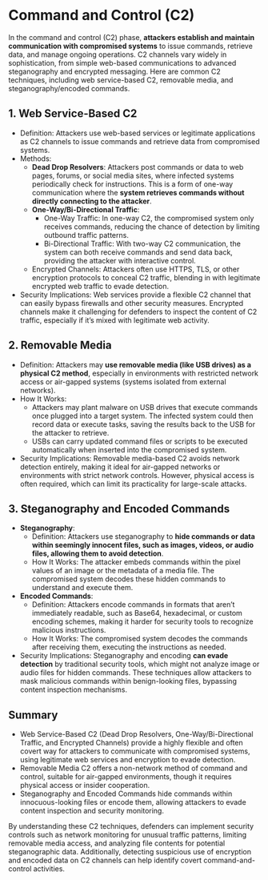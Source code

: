 <br>

# Command and Control (C2)
In the command and control (C2) phase, **attackers establish and maintain communication with compromised systems** to issue commands, retrieve data, and manage ongoing operations. C2 channels vary widely in sophistication, from simple web-based communications to advanced steganography and encrypted messaging. Here are common C2 techniques, including web service-based C2, removable media, and steganography/encoded commands.

## 1. Web Service-Based C2
  - Definition: Attackers use web-based services or legitimate applications as C2 channels to issue commands and retrieve data from compromised systems.
  - Methods:
    - **Dead Drop Resolvers**: Attackers post commands or data to web pages, forums, or social media sites, where infected systems periodically check for instructions. This is a form of one-way communication where the **system retrieves commands without directly connecting to the attacker**.
    - **One-Way/Bi-Directional Traffic**:
      - One-Way Traffic: In one-way C2, the compromised system only receives commands, reducing the chance of detection by limiting outbound traffic patterns.
      - Bi-Directional Traffic: With two-way C2 communication, the system can both receive commands and send data back, providing the attacker with interactive control.
    - Encrypted Channels: Attackers often use HTTPS, TLS, or other encryption protocols to conceal C2 traffic, blending in with legitimate encrypted web traffic to evade detection.
  - Security Implications: Web services provide a flexible C2 channel that can easily bypass firewalls and other security measures. Encrypted channels make it challenging for defenders to inspect the content of C2 traffic, especially if it’s mixed with legitimate web activity.

## 2. Removable Media
  - Definition: Attackers may **use removable media (like USB drives) as a physical C2 method**, especially in environments with restricted network access or air-gapped systems (systems isolated from external networks).
  - How It Works:
    - Attackers may plant malware on USB drives that execute commands once plugged into a target system. The infected system could then record data or execute tasks, saving the results back to the USB for the attacker to retrieve.
    - USBs can carry updated command files or scripts to be executed automatically when inserted into the compromised system.
  - Security Implications: Removable media-based C2 avoids network detection entirely, making it ideal for air-gapped networks or environments with strict network controls. However, physical access is often required, which can limit its practicality for large-scale attacks.

## 3. Steganography and Encoded Commands
  - **Steganography**:
    - Definition: Attackers use steganography to **hide commands or data within seemingly innocent files, such as images, videos, or audio files, allowing them to avoid detection**.
    - How It Works: The attacker embeds commands within the pixel values of an image or the metadata of a media file. The compromised system decodes these hidden commands to understand and execute them.
  - **Encoded Commands**:
    - Definition: Attackers encode commands in formats that aren’t immediately readable, such as Base64, hexadecimal, or custom encoding schemes, making it harder for security tools to recognize malicious instructions.
    - How It Works: The compromised system decodes the commands after receiving them, executing the instructions as needed.
  - Security Implications: Steganography and encoding **can evade detection** by traditional security tools, which might not analyze image or audio files for hidden commands. These techniques allow attackers to mask malicious commands within benign-looking files, bypassing content inspection mechanisms.

## Summary
  - Web Service-Based C2 (Dead Drop Resolvers, One-Way/Bi-Directional Traffic, and Encrypted Channels) provide a highly flexible and often covert way for attackers to communicate with compromised systems, using legitimate web services and encryption to evade detection.
  - Removable Media C2 offers a non-network method of command and control, suitable for air-gapped environments, though it requires physical access or insider cooperation.
  - Steganography and Encoded Commands hide commands within innocuous-looking files or encode them, allowing attackers to evade content inspection and security monitoring.

By understanding these C2 techniques, defenders can implement security controls such as network monitoring for unusual traffic patterns, limiting removable media access, and analyzing file contents for potential steganographic data. Additionally, detecting suspicious use of encryption and encoded data on C2 channels can help identify covert command-and-control activities.  
<br>